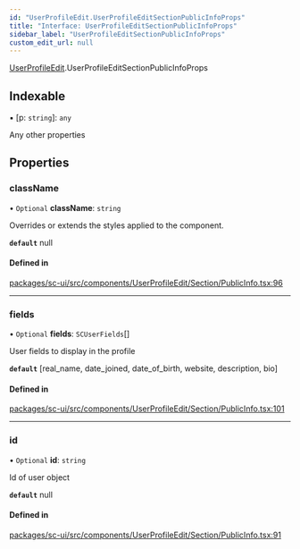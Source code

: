 ```yaml
---
id: "UserProfileEdit.UserProfileEditSectionPublicInfoProps"
title: "Interface: UserProfileEditSectionPublicInfoProps"
sidebar_label: "UserProfileEditSectionPublicInfoProps"
custom_edit_url: null
---
```


[UserProfileEdit](../modules/UserProfileEdit).UserProfileEditSectionPublicInfoProps

## Indexable

▪ [p: `string`]: `any`

Any other properties

## Properties

### className

• `Optional` **className**: `string`

Overrides or extends the styles applied to the component.

**`default`** null

#### Defined in

[packages/sc-ui/src/components/UserProfileEdit/Section/PublicInfo.tsx:96](https://github.com/selfcommunity/community-ui/blob/80e4c04/packages/sc-ui/src/components/UserProfileEdit/Section/PublicInfo.tsx#L96)

___

### fields

• `Optional` **fields**: `SCUserFields`[]

User fields to display in the profile

**`default`** [real_name, date_joined, date_of_birth, website, description, bio]

#### Defined in

[packages/sc-ui/src/components/UserProfileEdit/Section/PublicInfo.tsx:101](https://github.com/selfcommunity/community-ui/blob/80e4c04/packages/sc-ui/src/components/UserProfileEdit/Section/PublicInfo.tsx#L101)

___

### id

• `Optional` **id**: `string`

Id of user object

**`default`** null

#### Defined in

[packages/sc-ui/src/components/UserProfileEdit/Section/PublicInfo.tsx:91](https://github.com/selfcommunity/community-ui/blob/80e4c04/packages/sc-ui/src/components/UserProfileEdit/Section/PublicInfo.tsx#L91)
